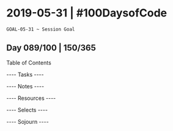 # 2019-05-31 | #100DaysofCode

    GOAL-05-31 ~ Session Goal

## Day 089/100 | 150/365

Table of Contents

---- Tasks ----


---- Notes ----


---- Resources ----


---- Selects ----


---- Sojourn ----


